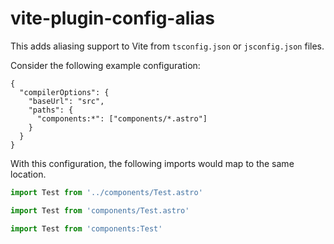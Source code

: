 # vite-plugin-config-alias

This adds aliasing support to Vite from `tsconfig.json` or `jsconfig.json` files.

Consider the following example configuration:

```
{
  "compilerOptions": {
    "baseUrl": "src",
    "paths": {
      "components:*": ["components/*.astro"]
    }
  }
}
```

With this configuration, the following imports would map to the same location.

```js
import Test from '../components/Test.astro'

import Test from 'components/Test.astro'

import Test from 'components:Test'
```
